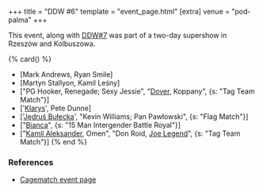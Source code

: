+++
title = "DDW #6"
template = "event_page.html"
[extra]
venue = "pod-palma"
+++

This event, along with [DDW#7](@/e/ddw/2012-03-10-ddw-7.md) was part of a two-day supershow in Rzeszów and Kolbuszowa.

{% card() %}
- [Mark Andrews, Ryan Smile]
- [Martyn Stallyon, Kamil Leśny]
- ["PG Hooker, Renegade; Sexy Jessie", "[Dover](@/w/dover.md), Koppany", {s: "Tag
      Team Match"}]
- ['[Klarys](@/w/klarys.md)', Pete Dunne]
- ['[Jędruś Bułecka](@/w/jedrus-bulecka.md)', "Kevin Williams; Pan Pawłowski", {s: "Flag
      Match"}]
- ["[Bianca](@/w/bianca.md)", {s: "15 Man Intergender Battle Royal"}]
- ["[Kamil Aleksander](@/w/kamil-aleksander.md), Omen", "Don Roid, [Joe Legend](@/w/joe-legend.md)",
  {s: "Tag Team Match"}]
{% end %}

### References

* [Cagematch event page](https://www.cagematch.net/?id=1&nr=76760)
